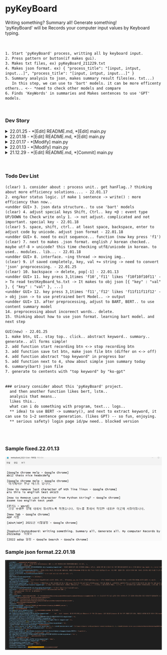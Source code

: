 # pyKeyBoard
Writing something? Summary all! Generate something!<br>
'pyKeyBoard' will be Records your computer input values by Keyboard typing.<br>
<br>
<br>

    1. Start 'pyKeyBoard' process, writting all by keyboard input.
    2. Press pattern or button(if makes gui).
    3. Makes txt files, ex) pyKeyBoard_211229.txt 
    4. Makes json format. ex) { "process_title": "[input, intput, input...]", "process_title": "[input, intput, input...]" }
    5. Summary analysis to json, makes summary result files(ex. txt...)
       In this step, we can use to 'bart' models. it can be more efficenty others.. <-- *need to check other models and compare
    6. Finds 'KeyWords' in summaries and Makes sentences to use 'GPT' models.
    
<br>


### Dev Story

<details markdown="1">
<summary>22.01.25 - *[Edit] README.md, *[Edit] main.py</summary>

    noti)
    - plan to make pykeboard GUI construct

    fixed)
    9. if saved completely, key, val += string -> need to convert 'json' preprocessing. - 22.01.25
</details>

<details markdown="1">
<summary>22.01.18 - *[Edit] README.md, *[Edit] main.py</summary>

    noti)
    - modify json format and clearly get to process title name. 
    - so next time, need to thinking about how to use json format and adjust to 'bart' model.

    fixed)
    4. adjust special keys Shift, Ctrl.. key +@ : event type UP/DOWN to Check write only 1. -> not adjust. complicated and not important. special key - 22.01.18
    5. space, shift, ctrl.. at least space, backspace, enter to adjust code by unicode. adjust json format - 22.01.18
    7. next to makes .json format. english / korean checked.. maybe utf-8 > unicode? this time checking utf8/unicode in korean. to used.. modules.. lib... - 22.01.18

    add)
    14. preprocessing about incoreect words.. delete.
    15. thinking about how to use json format. learning bart model. and next step
</details>

<details markdown="1">
<summary>22.01.17 - *[Modify] main.py </summary>

    noti)
    - delete repeat codes -> makes functions()

    fixed)
    - 1. consider about : process unit.. get hanFlag..? thinking about more efficiency solutions....
</details>

<details markdown="1">
<summary>22.01.13 - *[Modify] main.py </summary>

    noti)
    - adjust backspace english, korean typing.

    fixed)
    - 10. backspace -> delete, pop[-1]
</details>

<details markdown="1">
<summary>21.12.29 - *[Edit] README.md, *[Commit] main.py</summary>

    noti)
    - First commit in this project. maybe next times, bug fixed and dev somethings.

    fixed)
    - if i get to know about focus programs, i need to know about korean/english program status.. return
</details>

<br>
<br>

### Todo Dev List
    (clear) 1. consider about : process unit.. get hanFlag..? thinking about more efficiency solutions.... - 22.01.17
    2. eng/kor status logic. if make 1 sentence -> write() : more efficiency than now..
    <undder GUI> 3. json data structure.. to use 'bart' models
    (clear) 4. adjust special keys Shift, Ctrl.. key +@ : event type UP/DOWN to Check write only 1. -> not adjust. complicated and not important. special key - 22.01.18
    (clear) 5. space, shift, ctrl.. at least space, backspace, enter to adjust code by unicode. adjust json format - 22.01.18
    <undder GUI> 6. need to exit sequence... function (now key press 'f1')
    (clear) 7. next to makes .json format. english / korean checked.. maybe utf-8 > unicode? this time checking utf8/unicode in korean. to used.. modules.. lib... - 22.01.18
    <undder GUI> 8. interface. ~ing thread -> moving img..
    (clear) 9. if saved completely, key, val += string -> need to convert 'json' preprocessing. - 22.01.25
    (clear) 10. backspace -> delete, pop[-1] - 22.01.13
    <undder GUI> 11. key press 3,1times 'f10','f11' likes 'f10f10f10f11' -> To read testKeyBoard_%s.txt -> It makes to obj json [{ "key" : "val" }, { "key" : "val" }, ...]
    <undder GUI> 12. key press 3,1times 'f11','f12' likes 'f11f11f11f12' -> obj json -> to use pretrained bert Model.. -> output
    <undder GUI> 13. after preprocessing, adjust to BART, BERT.. to use content summary model
    14. preprocessing about incoreect words.. delete.
    15. thinking about how to use json format. learning bart model. and next step 

    GUI(new) - 22.01.25
    1. make btn, UI.. stay top.. click.. abstract keyword.. summary.. generate.. all forms simple!
    2. add function start recording btn <-> stop recording btn
    3. add function save txt btn, make json file btn (differ on <-> off)
    4. add function abstract "top keyword" in progress bar
    5. add function next to 4, show about simple json summary today 
    6. summary(bart) json file
    7. generate to centents with "top keyword" by "ko-gpt"


    ### orinary consider about this 'pyKeyBoard' project.
      and then another function likes bert, lstm..
      analysis that means.. 
      likes this..
      what can i do something with program, text... logs..
      ** idea) to use BERT -> summary(), and next to extract keyword, it can use to 1~2 sentence generation. (likes GPT) -- so fun, enjoying.
      ** serious safety) login page id/pw need.. blocked version
<br>
<br>

### Sample fixed.22.01.13
![txt sample](img/txt_sample.png)


### Sample json format.22.01.18
![json sample](img/json_sample.jpg)

   

      

     